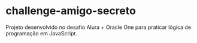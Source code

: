 # challenge-amigo-secreto
Projeto desenvolvido no desafio Alura + Oracle One para praticar lógica de programação em JavaScript.
